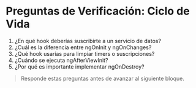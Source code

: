 # Preguntas de Verificación: Ciclo de Vida

1. ¿En qué hook deberías suscribirte a un servicio de datos?
2. ¿Cuál es la diferencia entre ngOnInit y ngOnChanges?
3. ¿Qué hook usarías para limpiar timers o suscripciones?
4. ¿Cuándo se ejecuta ngAfterViewInit?
5. ¿Por qué es importante implementar ngOnDestroy?

> Responde estas preguntas antes de avanzar al siguiente bloque.
